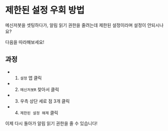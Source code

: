 # 제한된 설정 우회 방법
메신저봇을 셋팅하다가, 알림 읽기 권한을 줄려는데 제한된 설정이라며 설정이 안되시나요?

다음을 따라해보세요!

## 과정
- 1. `설정` 앱 클릭
- 2. `메신저봇R` 찾아서 클릭
- 3. 우측 상단 세로 점 3개 클릭
- 4. `제한된 설정 해제` 클릭

이제 다시 돌아가 알림 읽기 권한을 줄 수 있습니다!